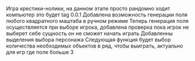Игра крестики-нолики, на данном этапе просто рандомно ходит компьютер это будет tag 0.0.1
Добавлена возможность генерации поля любого квадратного маштаба в ручном режиме
Теперь генерация поля осуществляется при выборе игрока, добавлена проверка пока игрок не выберет себе сущность он не сможет начать играть
Добавленны выделения выбора персонажа
Следующая функция будет выбор количества необходимых объектов в ряд, чтобы выиграть, актуально для игр где поле больше 3
